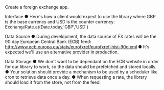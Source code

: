 Create a foreign exchange app.

Interface
● Here's how a client would expect to use the library where GBP is the base currency and USD is the counter currency: ​ExchangeRate.at(Date.today,'GBP','USD')

Data Source
● During development, the data source of FX rates will be the 90 day European Central Bank (ECB) feed:
http://www.ecb.europa.eu/stats/eurofxref/eurofxref-hist-90d.xml
● It's expected we'll use an alternative provider in production.

Data Storage
● We don't want to be dependant on the ECB website in order for our library to work, so the data should be prefetched and stored locally.
● Your solution should provide a mechanism to be used by a scheduler like cron to retrieve data once a day.
● When requesting a rate, the library should load it from the store, not from the feed.
